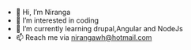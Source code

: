 - 👋 Hi, I’m Niranga
- 👀 I’m interested in coding
- 🌱 I’m currently learning drupal,Angular and NodeJs
- 📫 Reach me via nirangawh@hotmail.com

<!---
nirangaL/nirangaL is a ✨ special ✨ repository because its `README.md` (this file) appears on your GitHub profile.
You can click the Preview link to take a look at your changes.
--->
